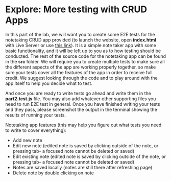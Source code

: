 # Explore: More testing with CRUD Apps

In this part of the lab, we will want you to create some E2E tests for the notetaking CRUD app provided (to launch the website, open **index.html** with Live Server or use [this link](https://elaine-ch.github.io/CSE110-SP24-Lab6-Template/)). It is a simple note taker app with some basic functionality, and it will be left up to you as to how testing should be conducted. The rest of the source code for the notetaking app can be found in the **src** folder. We will require you to create multiple tests to make sure all the different aspects of the app are working properly together, so make sure your tests cover all the features of the app in order to receive full credit. We suggest looking through the code and to play around with the app itself to help you decide what to test.

And once you are ready to write tests go ahead and write them in the **part2.test.js** file. You may also add whatever other supporting files you need to run E2E test in general. Once you have finished writing your tests and they pass, please screenshot the output in the terminal showing the results of running your tests.


Notetaking app features (this may help you figure out what tests you need to write to cover everything):
- Add new note
- Edit new note (edited note is saved by clicking outside of the note, or pressing tab- a focused note cannot be deleted or saved)
- Edit existing note (edited note is saved by clicking outside of the note, or pressing tab- a focused note cannot be deleted or saved)
- Notes are saved locally (notes are still there after refreshing page)
- Delete note by double clicking on note





